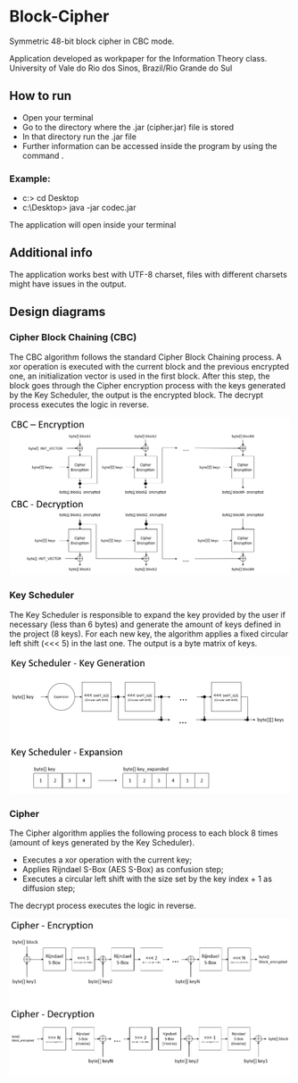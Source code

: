 # Block-Cipher

Symmetric 48-bit block cipher in CBC mode.

Application developed as workpaper for the Information Theory class.
University of Vale do Rio dos Sinos, Brazil/Rio Grande do Sul

## How to run
* Open your terminal
* Go to the directory where the .jar (cipher.jar) file is stored
* In that directory run the .jar file
* Further information can be accessed inside the program by using the command <help>.

### Example:
* c:\> cd Desktop
* c:\Desktop> java -jar codec.jar

The application will open inside your terminal
  
## Additional info
The application works best with UTF-8 charset, files with different charsets might have issues in the output.

## Design diagrams

### Cipher Block Chaining (CBC)
The CBC algorithm follows the standard Cipher Block Chaining process. A xor operation is executed with the current block and the previous encrypted one, an initialization vector is used in the first block. After this step, the block goes through the Cipher encryption process with the keys generated by the Key Scheduler, the output is the encrypted block.
The decrypt process executes the logic in reverse.

![CBC](./docs/diagrams/cbc.PNG)

### Key Scheduler
The Key Scheduler is responsible to expand the key provided by the user if necessary (less than 6 bytes) and generate the amount of keys defined in the project (8 keys). For each new key, the algorithm applies a fixed circular left shift (<<< 5) in the last one. The output is a byte matrix of keys.

![Key Scheduler](./docs/diagrams/keyScheduler.PNG)

### Cipher
The Cipher algorithm applies the following process to each block 8 times (amount of keys generated by the Key Scheduler).
* Executes a xor operation with the current key;
* Applies Rijndael S-Box (AES S-Box) as confusion step;
* Executes a circular left shift with the size set by the key index + 1 as diffusion step;

The decrypt process executes the logic in reverse.

![Cipher](./docs/diagrams/cipher.PNG)
